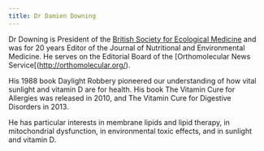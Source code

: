 ```yaml
---
title: Dr Damien Downing
---
```



Dr Downing is President of the [British Society for Ecological Medicine](https://www.bsem.org.uk/)
and was for 20 years Editor of the Journal of Nutritional and Environmental Medicine.
He serves on the Editorial Board of the [Orthomolecular News Service[(http://orthomolecular.org/).

His 1988 book Daylight Robbery pioneered our understanding of how vital sunlight and vitamin D are for health.
His book The Vitamin Cure for Allergies was released in 2010, and The Vitamin Cure for Digestive Disorders in 2013.

He has particular interests in membrane lipids and lipid therapy, in mitochondrial dysfunction, 
in environmental toxic effects, and in sunlight and vitamin D.